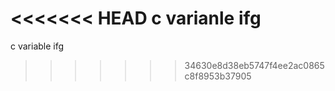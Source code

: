 <<<<<<< HEAD
c varianle ifg
=======
c variable ifg
>>>>>>> 34630e8d38eb5747f4ee2ac0865c8f8953b37905
